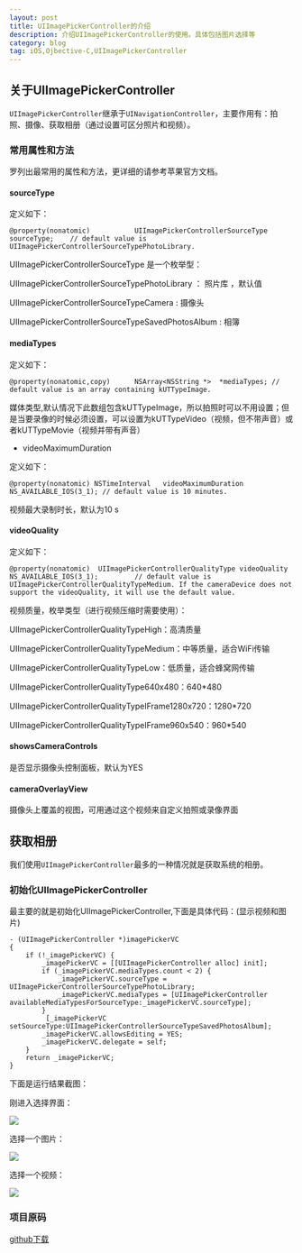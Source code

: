 ```yaml
---
layout: post
title: UIImagePickerController的介绍
description: 介绍UIImagePickerController的使用。具体包括图片选择等
category: blog
tag: iOS,Ojbective-C,UIImagePickerController
---
```


## 关于UIImagePickerController

`UIImagePickerController`继承于`UINavigationController`，主要作用有：拍照、摄像、获取相册（通过设置可区分照片和视频）。

### 常用属性和方法

罗列出最常用的属性和方法，更详细的请参考苹果官方文档。

#### sourceType

定义如下：

```
@property(nonatomic)           UIImagePickerControllerSourceType     sourceType;    // default value is UIImagePickerControllerSourceTypePhotoLibrary.
```
UIImagePickerControllerSourceType 是一个枚举型：

UIImagePickerControllerSourceTypePhotoLibrary ： 照片库
，默认值	

UIImagePickerControllerSourceTypeCamera : 摄像头

UIImagePickerControllerSourceTypeSavedPhotosAlbum : 相簿

####  mediaTypes

定义如下：

```
@property(nonatomic,copy)      NSArray<NSString *>  *mediaTypes; // default value is an array containing kUTTypeImage.
```
媒体类型,默认情况下此数组包含kUTTypeImage，所以拍照时可以不用设置；但是当要录像的时候必须设置，可以设置为kUTTypeVideo（视频，但不带声音）或者kUTTypeMovie（视频并带有声音）

* videoMaximumDuration

定义如下：

```
@property(nonatomic) NSTimeInterval   videoMaximumDuration NS_AVAILABLE_IOS(3_1); // default value is 10 minutes.
```
视频最大录制时长，默认为10 s

#### videoQuality

定义如下：

```
@property(nonatomic)  UIImagePickerControllerQualityType videoQuality NS_AVAILABLE_IOS(3_1);         // default value is UIImagePickerControllerQualityTypeMedium. If the cameraDevice does not support the videoQuality, it will use the default value.
```
视频质量，枚举类型（进行视频压缩时需要使用）：

UIImagePickerControllerQualityTypeHigh：高清质量

UIImagePickerControllerQualityTypeMedium：中等质量，适合WiFi传输

UIImagePickerControllerQualityTypeLow：低质量，适合蜂窝网传输

UIImagePickerControllerQualityType640x480：640*480

UIImagePickerControllerQualityTypeIFrame1280x720：1280*720

UIImagePickerControllerQualityTypeIFrame960x540：960*540

#### showsCameraControls

是否显示摄像头控制面板，默认为YES

#### cameraOverlayView

摄像头上覆盖的视图，可用通过这个视频来自定义拍照或录像界面


## 获取相册

我们使用`UIImagePickerController`最多的一种情况就是获取系统的相册。

### 初始化UIImagePickerController

最主要的就是初始化UIImagePickerController,下面是具体代码：(显示视频和图片)

```
- (UIImagePickerController *)imagePickerVC
{
    if (!_imagePickerVC) {
        _imagePickerVC = [[UIImagePickerController alloc] init];
        if (_imagePickerVC.mediaTypes.count < 2) {
            _imagePickerVC.sourceType = UIImagePickerControllerSourceTypePhotoLibrary;
            _imagePickerVC.mediaTypes = [UIImagePickerController availableMediaTypesForSourceType:_imagePickerVC.sourceType];
        }
         [_imagePickerVC setSourceType:UIImagePickerControllerSourceTypeSavedPhotosAlbum];
        _imagePickerVC.allowsEditing = YES;
        _imagePickerVC.delegate = self;
    }
    return _imagePickerVC;
}
```

下面是运行结果截图：

刚进入选择界面：

![](../../images/blog/ios_image_picker/image_picker_01.PNG)

选择一个图片：

![](../../images/blog/ios_image_picker/image_picker_02.PNG)

选择一个视频：

![](../../images/blog/ios_image_picker/image_picker_03.PNG)

### 项目原码

[github下载](https://github.com/MaxwellQi/ios_imagePicker)
